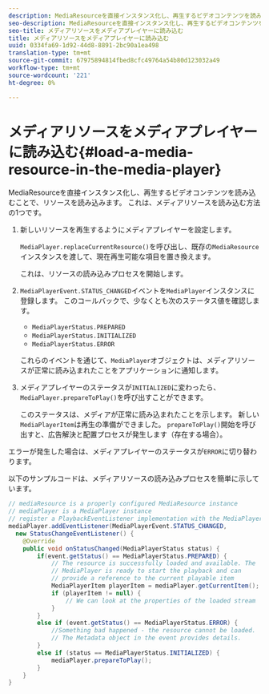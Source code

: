 ```yaml
---
description: MediaResourceを直接インスタンス化し、再生するビデオコンテンツを読み込むことで、リソースを読み込みます。 これは、メディアリソースを読み込む方法の1つです。
seo-description: MediaResourceを直接インスタンス化し、再生するビデオコンテンツを読み込むことで、リソースを読み込みます。 これは、メディアリソースを読み込む方法の1つです。
seo-title: メディアリソースをメディアプレイヤーに読み込む
title: メディアリソースをメディアプレイヤーに読み込む
uuid: 0334fa69-1d92-44d8-8891-2bc90a1ea498
translation-type: tm+mt
source-git-commit: 67975894814fbed8cfc49764a54b80d123032a49
workflow-type: tm+mt
source-wordcount: '221'
ht-degree: 0%

---
```



# メディアリソースをメディアプレイヤーに読み込む{#load-a-media-resource-in-the-media-player}

MediaResourceを直接インスタンス化し、再生するビデオコンテンツを読み込むことで、リソースを読み込みます。 これは、メディアリソースを読み込む方法の1つです。

1. 新しいリソースを再生するようにメディアプレイヤーを設定します。

   `MediaPlayer.replaceCurrentResource()`を呼び出し、既存の`MediaResource`インスタンスを渡して、現在再生可能な項目を置き換えます。

   これは、リソースの読み込みプロセスを開始します。

1. `MediaPlayerEvent.STATUS_CHANGED`イベントを`MediaPlayer`インスタンスに登録します。 このコールバックで、少なくとも次のステータス値を確認します。

   * `MediaPlayerStatus.PREPARED`
   * `MediaPlayerStatus.INITIALIZED`
   * `MediaPlayerStatus.ERROR`

   これらのイベントを通じて、`MediaPlayer`オブジェクトは、メディアリソースが正常に読み込まれたことをアプリケーションに通知します。
1. メディアプレイヤーのステータスが`INITIALIZED`に変わったら、`MediaPlayer.prepareToPlay()`を呼び出すことができます。

   このステータスは、メディアが正常に読み込まれたことを示します。 新しい`MediaPlayerItem`は再生の準備ができました。 `prepareToPlay()`開始を呼び出すと、広告解決と配置プロセスが発生します（存在する場合）。

エラーが発生した場合は、メディアプレイヤーのステータスが`ERROR`に切り替わります。

以下のサンプルコードは、メディアリソースの読み込みプロセスを簡単に示しています。

```java
// mediaResource is a properly configured MediaResource instance 
// mediaPlayer is a MediaPlayer instance 
// register a PlaybackEventListener implementation with the MediaPlayer instance 
mediaPlayer.addEventListener(MediaPlayerEvent.STATUS_CHANGED,  
  new StatusChangeEventListener() { 
    @Override 
    public void onStatusChanged(MediaPlayerStatus status) { 
        if(event.getStatus() == MediaPlayerStatus.PREPARED) { 
            // The resource is successfully loaded and available. The  
            // MediaPlayer is ready to start the playback and can 
            // provide a reference to the current playable item 
            MediaPlayerItem playerItem = mediaPlayer.getCurrentItem(); 
            if (playerItem != null) { 
                // We can look at the properties of the loaded stream 
            } 
        } 
        else if (event.getStatus() == MediaPlayerStatus.ERROR) { 
            //Something bad happened - the resource cannot be loaded. 
            // The Metadata object in the event provides details. 
        } 
        else if (status == MediaPlayerStatus.INITIALIZED) { 
            mediaPlayer.prepareToPlay(); 
        } 
    } 
} 
```
